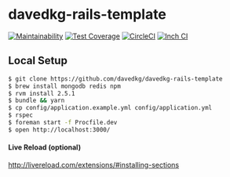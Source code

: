 # davedkg-rails-template
[![Maintainability](https://api.codeclimate.com/v1/badges/84c96cc264dcf00b0449/maintainability)](https://codeclimate.com/github/davedkg/davedkg-rails-template/maintainability)
[![Test Coverage](https://api.codeclimate.com/v1/badges/84c96cc264dcf00b0449/test_coverage)](https://codeclimate.com/github/davedkg/davedkg-rails-template/test_coverage)
[![CircleCI](https://circleci.com/gh/davedkg/davedkg-rails-template/tree/master.svg?style=shield)](https://circleci.com/gh/davedkg/davedkg-rails-template/tree/master)
[![Inch CI](https://inch-ci.org/github/davedkg/davedkg-rails-template.svg?branch=master)](https://inch-ci.org/github/davedkg/davedkg-rails-template/suggestions?branch=master)

## Local Setup

```bash
$ git clone https://github.com/davedkg/davedkg-rails-template
$ brew install mongodb redis npm
$ rvm install 2.5.1 
$ bundle && yarn
$ cp config/application.example.yml config/application.yml
$ rspec
$ foreman start -f Procfile.dev
$ open http://localhost:3000/
```

#### Live Reload (optional)

http://livereload.com/extensions/#installing-sections